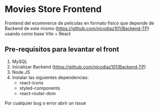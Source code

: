 # Movies Store Frontend

Frontend del ecommerce de peliculas en formato fisico que depende de Backend de este mismo (https://github.com/nicodiaz101/Backend-TP) usando como base Vite + React

## Pre-requisitos para levantar el front

1. MySQL
2. Inicializar Backend (https://github.com/nicodiaz101/Backend-TP)
3. Node.JS
4. Instalar las siguientes dependencias:
    - react-icons
    - styled-components
    - react-router-dom

Por cualquier bug o error abrir un issue
